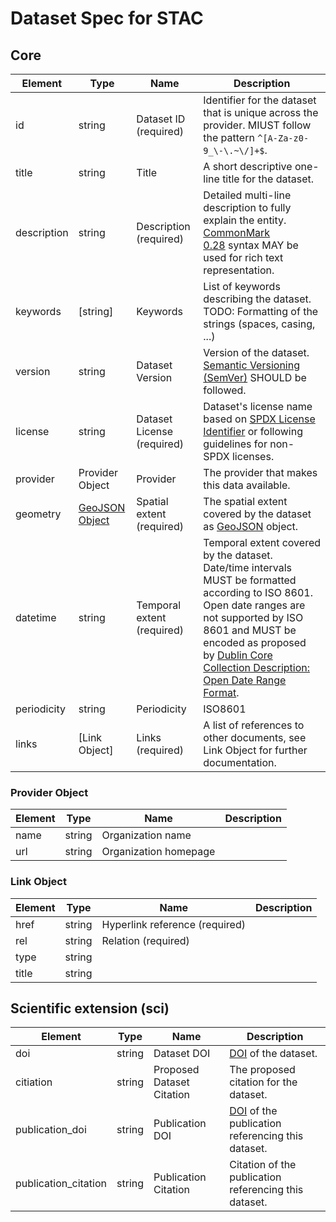 # Dataset Spec for STAC

## Core

| Element     | Type                                  | Name                       | Description                                                  |
| ----------- | ------------------------------------- | -------------------------- | ------------------------------------------------------------ |
| id          | string                                | Dataset ID (required)      | Identifier for the dataset that is unique across the provider. MIUST follow the pattern ` ^[A-Za-z0-9_\-\.~\/]+$ `. |
| title       | string                                | Title                      | A short descriptive one-line title for the dataset.          |
| description | string                                | Description (required)     | Detailed multi-line description to fully explain the entity. [CommonMark 0.28](http://commonmark.org/) syntax MAY be used for rich text representation. |
| keywords    | [string]                              | Keywords                   | List of keywords describing the dataset. TODO: Formatting of the strings (spaces, casing, ...) |
| version     | string                                | Dataset Version            | Version of the dataset. [Semantic Versioning (SemVer)](https://semver.org/) SHOULD be followed. |
| license     | string                                | Dataset License (required) | Dataset's license name based on [SPDX License Identifier](https://spdx.org/licenses/) or following guidelines for non-SPDX licenses. |
| provider    | Provider Object                       | Provider                   | The provider that makes this data available.                 |
| geometry    | [GeoJSON Object](http://geojson.org/) | Spatial extent (required)  | The spatial extent covered by the dataset as [GeoJSON](http://geojson.org/) object. |
| datetime    | string                                | Temporal extent (required) | Temporal extent covered by the dataset. Date/time intervals MUST be formatted according to ISO 8601. Open date ranges are not supported by ISO 8601 and MUST be encoded as proposed by [Dublin Core Collection Description: Open Date Range Format](http://www.ukoln.ac.uk/metadata/dcmi/date-dccd-odrf/2005-08-13/). |
| periodicity | string                                | Periodicity                | ISO8601                                                      |
| links       | [Link Object]                         | Links (required)           | A list of references to other documents, see Link Object for further documentation. |

### Provider Object

| Element | Type   | Name                  | Description |
| ------- | ------ | --------------------- | ----------- |
| name    | string | Organization name     |             |
| url     | string | Organization homepage |             |

### Link Object

| Element | Type   | Name                           | Description |
| ------- | ------ | ------------------------------ | ----------- |
| href    | string | Hyperlink reference (required) |             |
| rel     | string | Relation (required)            |             |
| type    | string |                                |             |
| title   | string |                                |             |

## Scientific extension (sci)

| Element              | Type   | Name                      | Description                                                  |
| -------------------- | ------ | ------------------------- | ------------------------------------------------------------ |
| doi                  | string | Dataset DOI               | [DOI](https://www.doi.org/) of the dataset.                  |
| citiation            | string | Proposed Dataset Citation | The proposed citation for the dataset.                       |
| publication_doi      | string | Publication DOI           | [DOI](https://www.doi.org/) of the publication referencing this dataset. |
| publication_citation | string | Publication Citation      | Citation of the publication referencing this dataset.        |


